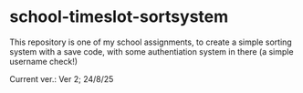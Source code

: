 # school-timeslot-sortsystem
This repository is one of my school assignments, to create a simple sorting system with a save code, with some authentiation system in there (a simple username check!)

Current ver.: Ver 2; 24/8/25
